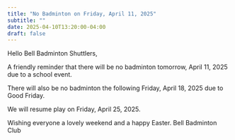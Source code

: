 ```yaml
---
title: "No Badminton on Friday, April 11, 2025"
subtitle: ""
date: 2025-04-10T13:20:00-04:00
draft: false
---
```


Hello Bell Badminton Shuttlers,

A friendly reminder that there will be no badminton tomorrow, April 11, 2025 due to a school event.

There will also be no badminton the following Friday, April 18, 2025 due to Good Friday.

We will resume play on Friday, April 25, 2025.

Wishing everyone a lovely weekend and a happy Easter.
Bell Badminton Club